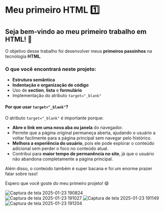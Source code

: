 # Meu primeiro HTML 1️⃣


## Seja bem-vindo ao meu primeiro trabalho em HTML! 🎉


O objetivo desse trabalho foi desenvolver meus **primeiros passinhos** na tecnologia **HTML**.


### O que você encontrará neste projeto:
- **Estrutura semântica**
- **Indentação e organização de código**
- Uso de **section**, **lista** e **formulário**
- Implementação do atributo `target="_blank"`


#### Por que usar `target="_blank"`?
O atributo `target="_blank"` é importante porque:
- **Abre o link em uma nova aba ou janela** do navegador.
- Permite que a página original permaneça aberta, ajudando o usuário a voltar facilmente para a página principal sem navegar pelo histórico.
- **Melhora a experiência do usuário**, pois ele pode explorar o conteúdo adicional sem perder o foco no conteúdo atual.
- Contribui para **maior tempo de permanência no site**, já que o usuário não abandona completamente a página principal.


Além disso, o conteúdo também é super bacana e foi um enorme prazer falar sobre isso!


Espero que você goste do meu primeiro projeto! 😄


![Captura de tela 2025-01-23 190824](https://github.com/user-attachments/assets/e762b9cb-5475-473f-82fb-b1cb5f7d07d0)
![Captura de tela 2025-01-23 191027](https://github.com/user-attachments/assets/88fe8f1b-d45e-4d4d-92e5-0799a90991dd)
![Captura de tela 2025-01-23 191149](https://github.com/user-attachments/assets/b05f6f57-71fc-412a-8983-c21533e33c8e)
![Captura de tela 2025-01-23 191204](https://github.com/user-attachments/assets/ec0f8a7e-d12a-4b38-ba70-f1f91c22d329)



